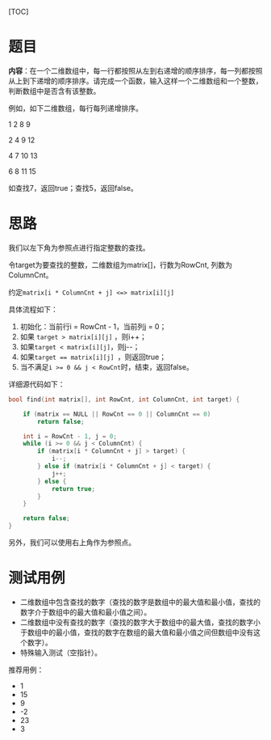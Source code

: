 [TOC]

# 题目

**内容**：在一个二维数组中，每一行都按照从左到右递增的顺序排序，每一列都按照从上到下递增的顺序排序。请完成一个函数，输入这样一个二维数组和一个整数，判断数组中是否含有该整数。

例如，如下二维数组，每行每列递增排序。

1 2 8 9

2 4 9 12

4 7 10 13

6 8 11 15

如查找7，返回true；查找5，返回false。

# 思路

我们以左下角为参照点进行指定整数的查找。

令target为要查找的整数，二维数组为matrix[]，行数为RowCnt, 列数为ColumnCnt。

约定`matrix[i * ColumnCnt + j] <=> matrix[i][j]`

具体流程如下：

1. 初始化：当前行i = RowCnt - 1，当前列j = 0；
2. 如果 `target > matrix[i][j]` ，则i++；
3. 如果`target < matrix[i][j]`，则j--；
4. 如果`target == matrix[i][j] `，则返回true；
5. 当不满足`i >= 0 && j < RowCnt`时，结束，返回false。

详细源代码如下：

``` c++
bool find(int matrix[], int RowCnt, int ColumnCnt, int target) {

	if (matrix == NULL || RowCnt == 0 || ColumnCnt == 0)
		return false;

	int i = RowCnt - 1, j = 0;
	while (i >= 0 && j < ColumnCnt) {
		if (matrix[i * ColumnCnt + j] > target) {
			i--;
		} else if (matrix[i * ColumnCnt + j] < target) {
			j++;
		} else {
			return true;
		}
	}

	return false;
}
```



另外，我们可以使用右上角作为参照点。

# 测试用例

* 二维数组中包含查找的数字（查找的数字是数组中的最大值和最小值，查找的数字介于数组中的最大值和最小值之间）。
* 二维数组中没有查找的数字（查找的数字大于数组中的最大值，查找的数字小于数组中的最小值，查找的数字在数组的最大值和最小值之间但数组中没有这个数字）。
* 特殊输入测试（空指针）。

推荐用例：

* 1
* 15
* 9
* -2
* 23
* 3

